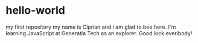 # hello-world
my first repository
my name is Ciprian and i am glad to bee here.
I'm learning JavaScript at Generatia Tech as an explorer.
Good lock everibody! 
